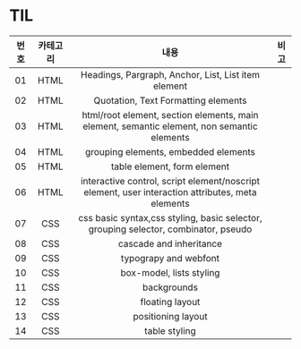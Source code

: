# TIL

|번호|카테고리|내용|비고|
|:----:|:-------:|:---:|:----:|
|01|HTML|Headings, Pargraph, Anchor, List, List item element||
|02|HTML|Quotation, Text Formatting elements||
|03|HTML|html/root element, section elements, main element, semantic element, non semantic elements||
|04|HTML|grouping elements, embedded elements||
|05|HTML|table element, form element||
|06|HTML|interactive control, script element/noscript element, user interaction attributes, meta elements||
|07|CSS|css basic syntax,css styling, basic selector, grouping selector, combinator, pseudo||
|08|CSS|cascade and inheritance||
|09|CSS|typograpy and webfont||
|10|CSS|box-model, lists styling||
|11|CSS|backgrounds||
|12|CSS|floating layout||
|13|CSS|positioning layout||
|14|CSS|table styling|
